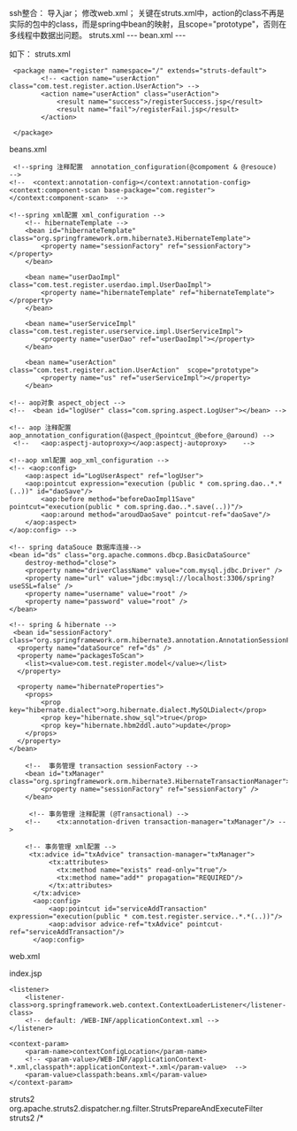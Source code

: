 

ssh整合：
导入jar；
修改web.xml；
关键在struts.xml中，action的class不再是实际的包中的class，而是spring中bean的映射，且scope="prototype"，否则在多线程中数据出问题。
struts.xml  ---  <action name="userAction" class="userAction">
bean.xml    ---  <bean name="userAction" class="com.test.register.action.UserAction"  scope="prototype">

如下：
struts.xml
<?xml version="1.0" encoding="UTF-8" ?>
<!DOCTYPE struts PUBLIC
	"-//Apache Software Foundation//DTD Struts Configuration 2.3//EN"
	"http://struts.apache.org/dtds/struts-2.3.dtd">

<struts>
     <constant name="struts.devMode" value="true"></constant>

     <package name="register" namespace="/" extends="struts-default">
			<!-- <action name="userAction" class="com.test.register.action.UserAction"> -->
			<action name="userAction" class="userAction">
				<result name="success">/registerSuccess.jsp</result>
				<result name="fail">/registerFail.jsp</result>
			</action>
		
     </package>
    
</struts>

beans.xml
<beans xmlns="http://www.springframework.org/schema/beans"
	xmlns:xsi="http://www.w3.org/2001/XMLSchema-instance" 
	xmlns:aop="http://www.springframework.org/schema/aop"
	xmlns:context="http://www.springframework.org/schema/context"
	xmlns:tx="http://www.springframework.org/schema/tx"
	xsi:schemaLocation="http://www.springframework.org/schema/beans 
           http://www.springframework.org/schema/beans/spring-beans-2.5.xsd
           http://www.springframework.org/schema/context
           http://www.springframework.org/schema/context/spring-context-2.5.xsd
           http://www.springframework.org/schema/aop
           http://www.springframework.org/schema/aop/spring-aop-2.5.xsd
           http://www.springframework.org/schema/tx 
           http://www.springframework.org/schema/tx/spring-tx-2.5.xsd">
           
     <!--spring 注释配置  annotation_configuration(@compoment & @resouce)  -->
	<!--  <context:annotation-config></context:annotation-config>
	<context:component-scan base-package="com.register"></context:component-scan>  -->
	
	<!--spring xml配置 xml_configuration -->
		<!-- hibernateTemplate -->	
		<bean id="hibernateTemplate" class="org.springframework.orm.hibernate3.HibernateTemplate">
  			<property name="sessionFactory" ref="sessionFactory"></property>
  		</bean>
  		
		<bean name="userDaoImpl" class="com.test.register.userdao.impl.UserDaoImpl">
			<property name="hibernateTemplate" ref="hibernateTemplate"></property>
		</bean>	
			
		<bean name="userServiceImpl" class="com.test.register.userservice.impl.UserServiceImpl">
			<property name="userDao" ref="userDaoImpl"></property>
		</bean>
		
		<bean name="userAction" class="com.test.register.action.UserAction"  scope="prototype">
			<property name="us" ref="userServiceImpl"></property>
		</bean> 
		
	<!-- aop对象 aspect_object -->
	<!--  <bean id="logUser" class="com.spring.aspect.LogUser"></bean> -->
	 
	<!-- aop 注释配置 aop_annotation_configuration(@aspect_@pointcut_@before_@around) -->
	 <!--   <aop:aspectj-autoproxy></aop:aspectj-autoproxy>    -->
	 
	<!--aop xml配置 aop_xml_configuration -->
	<!-- <aop:config>
		<aop:aspect id="LogUserAspect" ref="logUser">
		<aop:pointcut expression="execution (public * com.spring.dao..*.*(..))" id="daoSave"/>
			<aop:before method="beforeDaoImpl1Save" pointcut="execution(public * com.spring.dao..*.save(..))"/>
			<aop:around method="aroudDaoSave" pointcut-ref="daoSave"/>
		</aop:aspect>
	</aop:config> -->
		
	<!-- spring dataSouce 数据库连接-->
	<bean id="ds" class="org.apache.commons.dbcp.BasicDataSource"
		destroy-method="close">
		<property name="driverClassName" value="com.mysql.jdbc.Driver" />
		<property name="url" value="jdbc:mysql://localhost:3306/spring?useSSL=false" />
		<property name="username" value="root" />
		<property name="password" value="root" />
	</bean>
	
	<!-- spring & hibernate -->
	 <bean id="sessionFactory" class="org.springframework.orm.hibernate3.annotation.AnnotationSessionFactoryBean">
	  <property name="dataSource" ref="ds" />
	  <property name="packagesToScan">
	  	<list><value>com.test.register.model</value></list>
	  </property>
	  
	  <property name="hibernateProperties"> 
		<props>
			<prop key="hibernate.dialect">org.hibernate.dialect.MySQLDialect</prop>
			<prop key="hibernate.show_sql">true</prop>
			<prop key="hibernate.hbm2ddl.auto">update</prop>
		</props>
	  </property>
	</bean> 

		<!--  事务管理 transaction sessionFactory -->
		<bean id="txManager" class="org.springframework.orm.hibernate3.HibernateTransactionManager">
  			<property name="sessionFactory" ref="sessionFactory" />
		</bean>
		
		 <!-- 事务管理 注释配置 (@Transactional) -->
		<!--	<tx:annotation-driven transaction-manager="txManager"/> -->
		
		<!-- 事务管理 xml配置 -->
		 <tx:advice id="txAdvice" transaction-manager="txManager">
			  <tx:attributes>
			    <tx:method name="exists" read-only="true"/>
			    <tx:method name="add*" propagation="REQUIRED"/>
			  </tx:attributes>
		  </tx:advice>
		  <aop:config>
			  <aop:pointcut id="serviceAddTransaction" expression="execution(public * com.test.register.service..*.*(..))"/>
			  <aop:advisor advice-ref="txAdvice" pointcut-ref="serviceAddTransaction"/>
		  </aop:config> 
		
  
</beans>


web.xml
<?xml version="1.0" encoding="UTF-8"?>
<web-app xmlns:xsi="http://www.w3.org/2001/XMLSchema-instance" xmlns="http://java.sun.com/xml/ns/javaee" xmlns:web="http://java.sun.com/xml/ns/javaee/web-app_2_5.xsd" xsi:schemaLocation="http://java.sun.com/xml/ns/javaee http://java.sun.com/xml/ns/javaee/web-app_3_0.xsd" version="3.0">
  <display-name></display-name>
  <welcome-file-list>
    <welcome-file>index.jsp</welcome-file>
  </welcome-file-list>
  
  	<listener>
		<listener-class>org.springframework.web.context.ContextLoaderListener</listener-class>
		<!-- default: /WEB-INF/applicationContext.xml -->
	</listener>

	<context-param>
		<param-name>contextConfigLocation</param-name>
		<!-- <param-value>/WEB-INF/applicationContext-*.xml,classpath*:applicationContext-*.xml</param-value>  -->
		<param-value>classpath:beans.xml</param-value>
	</context-param>
	
  <filter>
    <filter-name>struts2</filter-name>
    <filter-class>org.apache.struts2.dispatcher.ng.filter.StrutsPrepareAndExecuteFilter</filter-class>
  </filter>
  <filter-mapping>
    <filter-name>struts2</filter-name>
    <url-pattern>/*</url-pattern>
  </filter-mapping>
</web-app>